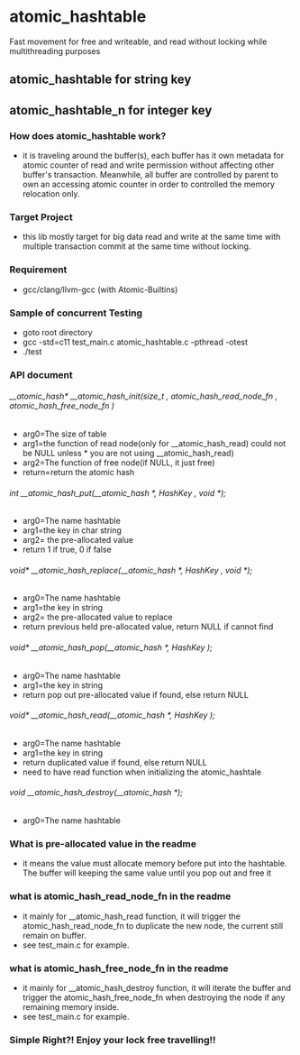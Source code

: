 # atomic_hashtable
Fast movement for free and writeable, and read without locking while multithreading purposes

## atomic_hashtable for string key
## atomic_hashtable_n for integer key

### How does atomic_hashtable work?
- it is traveling around the buffer(s), each buffer has it own metadata for atomic counter of read and write permission without affecting other buffer's transaction. Meanwhile, all buffer are controlled by parent to own an accessing atomic counter in order to controlled the memory relocation only. 

### Target Project
- this lib mostly target for big data read and write at the same time with multiple transaction commit at the same time without locking.

### Requirement
- gcc/clang/llvm-gcc (with Atomic-Builtins)


### Sample of concurrent Testing
- goto root directory
- gcc -std=c11 test_main.c atomic_hashtable.c -pthread -otest
- ./test

### API document
###### __atomic_hash* __atomic_hash_init(size_t , atomic_hash_read_node_fn , atomic_hash_free_node_fn )
* arg0=The size of table
* arg1=the function of read node(only for __atomic_hash_read) could not be NULL unless * you are not using __atomic_hash_read)
* arg2=The function of free node(if NULL, it just free)
* return=return the atomic hash

###### int __atomic_hash_put(__atomic_hash *, HashKey , void *);
* arg0=The name hashtable
* arg1=the key in char string
* arg2= the pre-allocated value 
* return 1 if true, 0 if false

###### void* __atomic_hash_replace(__atomic_hash *, HashKey , void *);
* arg0=The name hashtable
* arg1=the key in string
* arg2= the pre-allocated value to replace
* return previous held pre-allocated value, return NULL if cannot find

###### void* __atomic_hash_pop(__atomic_hash *, HashKey );
* arg0=The name hashtable
* arg1=the key in string
* return pop out pre-allocated value if found, else return NULL 

###### void* __atomic_hash_read(__atomic_hash *, HashKey );
* arg0=The name hashtable
* arg1=the key in string
* return duplicated value if found, else return NULL 
* need to have read function when initializing the atomic_hashtale

###### void __atomic_hash_destroy(__atomic_hash *);
* arg0=The name hashtable



### What is pre-allocated value in the readme
* it means the value must allocate memory before put into the hashtable. The buffer will keeping the same value until you pop out and free it


### what is atomic_hash_read_node_fn in the readme
* it mainly for __atomic_hash_read function, it will trigger the atomic_hash_read_node_fn to duplicate the new node, the current still remain on buffer. 
* see test_main.c for example.

### what is atomic_hash_free_node_fn in the readme
* it mainly for __atomic_hash_destroy function, it will iterate the buffer and trigger the atomic_hash_free_node_fn when destroying the node if any remaining memory inside.
* see test_main.c for example. 

### Simple Right?! Enjoy your lock free travelling!!

